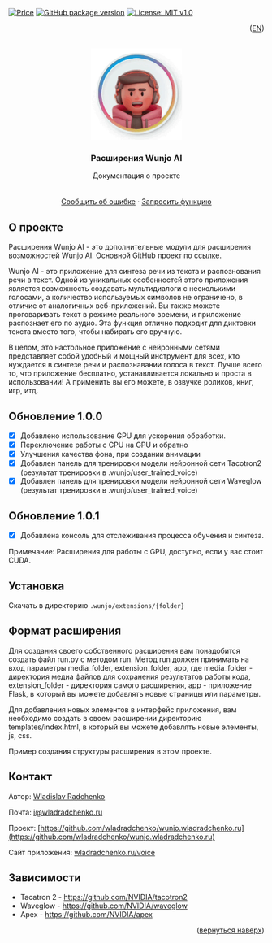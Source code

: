 [![Price](https://img.shields.io/badge/price-FREE-0098f7.svg)](https://github.com/wladradchenko/advanced.wunjo.wladradchenko.ru/blob/main/LICENSE)
[![GitHub package version](https://img.shields.io/github/v/release/wladradchenko/advanced.wunjo.wladradchenko.ru?display_name=tag&sort=semver)](https://github.com/wladradchenko/advanced.wunjo.wladradchenko.ru)
[![License: MIT v1.0](https://img.shields.io/badge/license-Apache-blue.svg)](https://github.com/wladradchenko/advanced.wunjo.wladradchenko.ru/blob/main/LICENSE)

<p align="right">(<a href="README_en.md">EN</a>)</p>
<div id="top"></div>

<br />
<div align="center">
  <a href="https://github.com/wladradchenko/wunjo.wladradchenko.ru">
    <img src="example/man.gif" alt="Logo" width="180" height="180">
  </a>

  <h3 align="center">Расширения Wunjo AI</h3>

  <p align="center">
    Документация о проекте
    <br/>
    <br/>
    <br/>
    <a href="https://github.com/wladradchenko/advanced.wunjo.wladradchenko.ru/issues">Сообщить об ошибке</a>
    ·
    <a href="https://github.com/wladradchenko/voiceai.wladradchenko.ru/issues">Запросить функцию</a>
  </p>
</div>


<!-- ABOUT THE PROJECT -->
## О проекте

Расширения Wunjo AI - это дополнительные модули для расширения возможностей Wunjo AI. Основной GitHub проект по <a href="https://github.com/wladradchenko/wunjo.wladradchenko.ru">ссылке</a>.

Wunjo AI - это приложение для синтеза речи из текста и распознования речи в текст. Одной из уникальных особенностей этого приложения является возможность создавать мультидиалоги с несколькими голосами, а количество используемых символов не ограничено, в отличие от аналогичных веб-приложений. Вы также можете проговаривать текст в режиме реального времени, и приложение распознает его по аудио. Эта функция отлично подходит для диктовки текста вместо того, чтобы набирать его вручную.

В целом, это настольное приложение с нейронными сетями представляет собой удобный и мощный инструмент для всех, кто нуждается в синтезе речи и распознавании голоса в текст. Лучше всего то, что приложение бесплатно, устанавливается локально и проста в использовании! А применить вы его можете, в озвучке роликов, книг, игр, итд.

<!-- UPDATE -->
## Обновление 1.0.0

- [x] Добавлено использование GPU для ускорения обработки.
- [x] Переключение работы с CPU на GPU и обратно
- [x] Улучшения качества фона, при создании анимации
- [x] Добавлен панель для тренировки модели нейронной сети Tacotron2 (результат тренировки в .wunjo/user_trained_voice)
- [x] Добавлен панель для тренировки модели нейронной сети Waveglow (результат тренировки в .wunjo/user_trained_voice)

## Обновление 1.0.1

- [x] Добавлена консоль для отслеживания процесса обучения и синтеза.

Примечание: Расширения для работы с GPU, доступно, если у вас стоит CUDA.

<!-- INSTALL -->
## Установка

Скачать в директорию `.wunjo/extensions/{folder}`

<!-- FORMAT -->
## Формат расширения

Для создания своего собственного расширения вам понадобится создать файл run.py с методом run. Метод run должен принимать на вход параметры media_folder, extension_folder, app, где media_folder - директория медиа файлов для сохранения результатов работы кода, extension_folder - директория самого расширения, app - приложение Flask, в который вы можете добавлять новые страницы или параметры.

Для добавления новых элементов в интерфейс приложения, вам необходимо создать в своем расширении директорию templates/index.html, в который вы можете добавлять новые элементы, js, css.

Пример создания структуры расширения в этом проекте.


<!-- CONTACT -->
## Контакт

Автор: [Wladislav Radchenko](https://github.com/wladradchenko/)

Почта: [i@wladradchenko.ru](i@wladradchenko.ru)

Проект: [https://github.com/wladradchenko/wunjo.wladradchenko.ru](https://github.com/wladradchenko/wunjo.wladradchenko.ru)

Сайт приложения: [wladradchenko.ru/voice](https://wladradchenko.ru/wunjo)


<!-- CREDITS -->
## Зависимости

* Tacatron 2 - https://github.com/NVIDIA/tacotron2
* Waveglow - https://github.com/NVIDIA/waveglow
* Apex - https://github.com/NVIDIA/apex


<p align="right">(<a href="#top">вернуться наверх</a>)</p>
